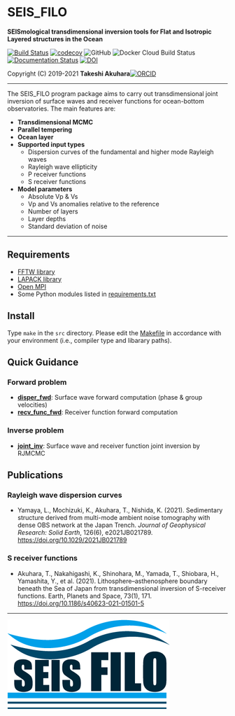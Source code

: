 # SEIS_FILO 

__SEISmological transdimensional inversion tools for Flat and Isotropic Layered structures in the Ocean__ 

[![Build Status](https://travis-ci.org/akuhara/SEIS_FILO.svg?branch=master)](https://travis-ci.org/akuhara/SEIS_FILO)
[![codecov](https://codecov.io/gh/akuhara/SEIS_FILO/branch/master/graph/badge.svg)](https://codecov.io/gh/akuhara/SEIS_FILO)
![GitHub](https://img.shields.io/github/license/akuhara/SEIS_FILO)
![Docker Cloud Build Status](https://img.shields.io/docker/cloud/build/akuhara/seis-filo)
[![Documentation Status](https://readthedocs.org/projects/seis-filo/badge/?version=latest)](https://seis-filo.readthedocs.io/en/latest/?badge=latest)
[![DOI](https://zenodo.org/badge/DOI/10.5281/zenodo.4082670.svg)](https://doi.org/10.5281/zenodo.4082670)

Copyright (C) 2019-2021 __Takeshi Akuhara__[![ORCID](https://orcid.org/sites/default/files/images/orcid_16x16.png)](https://orcid.org/0000-0002-6129-8459)

___



The SEIS_FILO program package aims to carry out transdimensional joint inversion of surface waves and receiver functions for ocean-bottom observatories. The main features are: 

* __Transdimensional MCMC__
* __Parallel tempering__
* __Ocean layer__
* __Supported input types__
    * Dispersion curves of the fundamental and higher mode Rayleigh waves
    * Rayleigh wave ellipticity
    * P receiver functions
    * S receiver functions
* __Model parameters__
    * Absolute Vp & Vs
    * Vp and Vs anomalies relative to the reference
    * Number of layers
    * Layer depths
    * Standard deviation of noise

---

## Requirements
* [FFTW library](http://fftw.org/)
* [LAPACK library](http://www.netlib.org/lapack/)
* [Open MPI](https://www.open-mpi.org/)
* Some Python modules listed in [requirements.txt](https://github.com/akuhara/SEIS_FILO/blob/master/requirements.txt)

  
## Install
Type `make` in the `src` directory. Please edit the [Makefile](https://github.com/akuhara/SEIS_FILO/tree/master/src/Makefile) in accordance with your environment (i.e., compiler type and libarary paths). 


## Quick Guidance
### Forward problem
* [__disper_fwd__](https://github.com/akuhara/SEIS_FILO/tree/master/sample/disper_fwd): Surface wave forward computation (phase & group velocities)
* [__recv_func_fwd__](https://github.com/akuhara/SEIS_FILO/tree/master/sample/recv_func_fwd): Receiver function forward computation

### Inverse problem
* [__joint_inv__](https://github.com/akuhara/SEIS_FILO/tree/master/sample/joint_inv): Surface wave and receiver function joint inversion by RJMCMC


## Publications

### Rayleigh wave dispersion curves
* Yamaya, L., Mochizuki, K., Akuhara, T., Nishida, K. (2021). Sedimentary structure derived from multi-mode ambient noise tomography with dense OBS network at the Japan Trench. _Journal of Geophysical Research: Solid Earth_, 126(6), e2021JB021789. https://doi.org/10.1029/2021JB021789

### S receiver functions
* Akuhara, T., Nakahigashi, K., Shinohara, M., Yamada, T., Shiobara, H., Yamashita, Y., et al. (2021). Lithosphere–asthenosphere boundary beneath the Sea of Japan from transdimensional inversion of S-receiver functions. Earth, Planets and Space, 73(1), 171. https://doi.org/10.1186/s40623-021-01501-5

___

![LOGO](./img/SEIS_FILO_LOGO.png)
